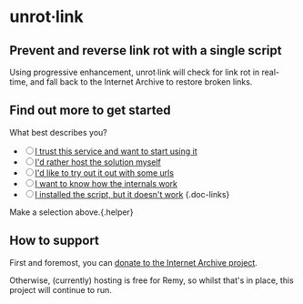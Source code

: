 # unrot∙link

## Prevent and reverse link rot with a single script

Using progressive enhancement, unrot∙link will check for link rot in real-time, and fall back to the Internet Archive to restore broken links.

## Find out more to get started

What best describes you?


- <label><input name="docs" type="radio" value="trust">[I trust this service and want to start using it](/docs/hosted)</label>
- <label><input name="docs" type="radio" value="self-hosted">[I'd rather host the solution myself](/docs/self-hosted)</label>
- <label><input name="docs" type="radio" value="try-it">[I'd like to try out it out with some urls](/try)</label>
- <label><input name="docs" type="radio" value="how">[I want to know how the internals work](/docs/how)</label>
- <label><input name="docs" type="radio" value="access">[I installed the script, but it doesn't work](/access)</label>
{.doc-links}

Make a selection above.{.helper}

## How to support

First and foremost, you can [donate to the Internet Archive project](https://archive.org/donate?origin=unrot.link).

Otherwise, (currently) hosting is free for Remy, so whilst that's in place, this project will continue to run.

<script src="/static/app.js"></script>
